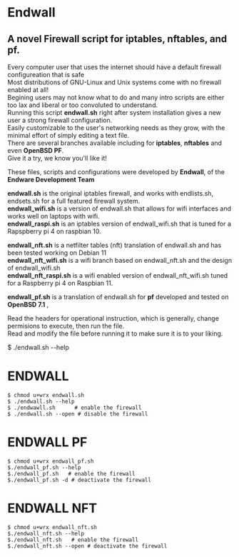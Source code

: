 # Endwall
<h2>A novel Firewall script for iptables, nftables, and pf.</h2>

Every computer user that uses the internet should have a default firewall configureation that is safe <br>
Most distributions of GNU-Linux and Unix systems come with no firewall enabled at all! <br>
Begining users may not know what to do and many intro scripts are either too lax and liberal or too convoluted to understand.<br>
Running this script <b>endwall.sh</b> right after system installation gives a new user a strong firewall configuration.<br>
Easily customizable to the user's networking needs as they grow, with the minimal effort of simply editing a text file. <br>
There are several branches available including for <b>iptables</b>, <b>nftables</b> and even <b>OpenBSD PF</b>. <br>
Give it a try, we know you'll like it! <br>

These files, scripts and configurations were developed by <b>Endwall</b>, of the <b>Endware Development Team</b>

<b>endwall.sh</b> is the original iptables firewall, and works with endlists.sh, endsets.sh for a full featured firewall system.<br>
<b>endwall_wifi.sh</b> is a version of endwall.sh that allows for wifi interfaces and works well on laptops with wifi.<br>
<b>endwall_raspi.sh</b> is an iptables version of endwall_wifi.sh that is tuned for a Rapspberry pi 4 on raspbian 10.<br> 

<b>endwall_nft.sh</b> is a netfilter tables (nft) translation of endwall.sh and has been tested working on Debian 11<br>
<b>endwall_nft_wifi.sh</b> is a wifi branch based on endwall_nft.sh and the design of endwall_wifi.sh<br>
<b>endwall_nft_raspi.sh</b> is a wifi enabled version of endwall_nft_wifi.sh tuned for a Raspberry pi 4 on Raspbian 11.<br> 

<b>endwall_pf.sh</b> is a translation of endwall.sh for <b>pf</b> developed and tested on <b>OpenBSD 7.1 </b> , <br>

Read the headers for operational instruction, which is generally, change permisions to execute, then run the file.<br>
Read and modify the file before running it to make sure it is to your liking.<br> 

$ ./endwall.sh --help

# ENDWALL
`$ chmod u+wrx endwall.sh` <br>
`$ ./endwall.sh --help` <br>
`$ ./endwawll.sh      # enable the firewall` <br>
`$ ./endwall.sh --open # disable the firewall`<br>

# ENDWALL PF
`$ chmod u+wrx endwall_pf.sh`<br>
`$./endwall_pf.sh --help` <br>
`$./endwall_pf.sh   # enable the firewall` <br>
`$./endwall_pf.sh -d # deactivate the firewall`<br>

# ENDWALL NFT 
`$ chmod u+wrx endwall_nft.sh` <br>
`$./endwall_nft.sh --help` <br>
`$./endwall_nft.sh   # enable the firewall` <br>
`$./endwall_nft.sh --open # deactivate the firewall` <br>
